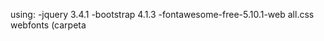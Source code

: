 

using:
-jquery 3.4.1
-bootstrap 4.1.3
-fontawesome-free-5.10.1-web
    all.css
    webfonts (carpeta


